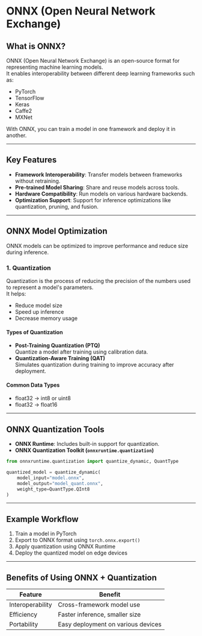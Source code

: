 # ONNX (Open Neural Network Exchange)

## What is ONNX?
ONNX (Open Neural Network Exchange) is an open-source format for representing machine learning models.  
It enables interoperability between different deep learning frameworks such as:

- PyTorch
- TensorFlow
- Keras
- Caffe2
- MXNet

With ONNX, you can train a model in one framework and deploy it in another.

---

## Key Features
- **Framework Interoperability**: Transfer models between frameworks without retraining.  
- **Pre-trained Model Sharing**: Share and reuse models across tools.  
- **Hardware Compatibility**: Run models on various hardware backends.  
- **Optimization Support**: Support for inference optimizations like quantization, pruning, and fusion.  

---

## ONNX Model Optimization
ONNX models can be optimized to improve performance and reduce size during inference.

### 1. Quantization
Quantization is the process of reducing the precision of the numbers used to represent a model's parameters.  
It helps:
- Reduce model size  
- Speed up inference  
- Decrease memory usage  

#### Types of Quantization
- **Post-Training Quantization (PTQ)**  
  Quantize a model after training using calibration data.  
- **Quantization-Aware Training (QAT)**  
  Simulates quantization during training to improve accuracy after deployment.  

#### Common Data Types
- float32 → int8 or uint8  
- float32 → float16  

---

## ONNX Quantization Tools
- **ONNX Runtime**: Includes built-in support for quantization.  
- **ONNX Quantization Toolkit (`onnxruntime.quantization`)**  

```python
from onnxruntime.quantization import quantize_dynamic, QuantType

quantized_model = quantize_dynamic(
    model_input="model.onnx",
    model_output="model_quant.onnx",
    weight_type=QuantType.QInt8
)
```

---

## Example Workflow
1. Train a model in PyTorch  
2. Export to ONNX format using `torch.onnx.export()`  
3. Apply quantization using ONNX Runtime  
4. Deploy the quantized model on edge devices  

---

## Benefits of Using ONNX + Quantization

| Feature           | Benefit                          |
|-------------------|----------------------------------|
| Interoperability  | Cross-framework model use        |
| Efficiency        | Faster inference, smaller size   |
| Portability       | Easy deployment on various devices |
